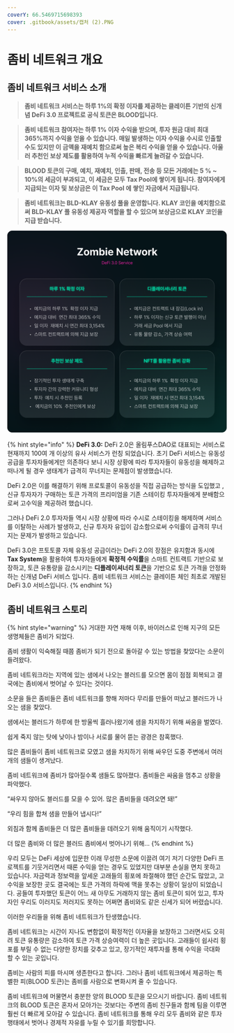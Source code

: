 ```yaml
---
coverY: 66.5469715698393
cover: .gitbook/assets/캡처 (2).PNG
---
```


# 좀비 네트워크 개요

## 좀비 네트워크 서비스 소개&#x20;

> **좀비 네트워크 서비스는 하루 1%의 확정 이자를 제공하는 클레이튼 기반의 신개념 DeFi 3.0 프로젝트로 공식 토큰은 BLOOD입니다.**

> **좀비 네트워크 참여자는 하루 1% 이자 수익을 받으며, 투자 원금 대비 최대 365%까지 수익을 얻을 수 있습니다. 매일 발생하는 이자 수익을 수시로 인출할 수도 있지만 이 금액을 재예치 함으로써 높은 복리 수익을 얻을 수 있습니다. 아울러 추천인 보상 제도를 활용하여 누적 수익을 빠르게 늘려갈 수 있습니다.**

> **BLOOD 토큰의 구매, 예치, 재예치, 인출, 판매, 전송 등 모든 거래에는 5 % \~ 10%의 세금이 부과되고, 이 세금은 모두 Tax Pool에 쌓이게 됩니다. 참여자에게 지급되는 이자 및 보상금은 이 Tax Pool 에 쌓인 자금에서 지급됩니다.**

> **좀비 네트워크는 BLD-KLAY 유동성 풀을 운영합니다. KLAY 코인을 예치함으로써 BLD-KLAY 풀 유동성 제공자 역할을 할 수 있으며 보상금으로 KLAY 코인을 지급 받습니다.**

![](.gitbook/assets/docs.png)

{% hint style="info" %}
**DeFi 3.0:** DeFi 2.0은 올림푸스DAO로 대표되는 서비스로 현재까지 100여 개 이상의 유사 서비스가 런칭 되었습니다. 초기 DeFi 서비스는 유동성 공급을 투자자들에게만 의존하다 보니 시장 상황에 따라 투자자들이 유동성을 해제하고 떠나게 될 경우 생태계가 급격히 무너지는 문제점이 발생했습니다.&#x20;

DeFi 2.0은 이를 해결하기 위해 프로토콜이 유동성을 직접 공급하는 방식을 도입했고 , 신규 투자자가 구매하는 토큰 가격의 프리미엄을 기존 스테이킹 투자자들에게 분배함으로써 고수익을 제공하려 했습니다.&#x20;

그러나 DeFi 2.0 투자자들 역시 시장 상황에 따라 수시로 스테이킹을 해제하며 서비스를 이탈하는 사례가 발생하고, 신규 투자자 유입이 감소함으로써 수익률이 급격히 무너지는 문제가 발생하고 있습니다.&#x20;

DeFi 3.0은 프토토콜 자체 유동성 공급이라는 DeFi 2.0의 장점은 유지함과 동시에 **Tax System**을 활용하여 투자자들에게 **확정적 수익률**을 스마트 컨트랙트 기반으로 보장하고, 토큰 유통량을 감소시키는 **디플레이셔너리 토큰**을 기반으로 토큰 가격을 안정화하는 신개념 DeFi 서비스 입니다.  좀비 네트워크 서비스는 클레이튼 체인 최초로 개발된 DeFi 3.0 서비스입니다.
{% endhint %}

## 좀비 네트워크 스토리

{% hint style="warning" %}
거대한 자연 재해 이후, 바이러스로 인해 지구의 모든 생명체들은 좀비가 되었다.

좀비 생활이 익숙해질 때쯤 좀비가 되기 전으로 돌아갈 수 있는 방법을 찾았다는 소문이 들려왔다.

좀비 네트워크라는 지역에 있는 샘에서 나오는 블러드를 모으면 몸이 점점 회복되고 결국에는 좀비에서 벗어날 수 있다는 것이다.

소문을 들은 좀비들은 좀비 네트워크를 향해 저마다 무리를 만들어 떠났고 블러드가 나오는 샘을 찾았다.

샘에서는 블러드가 하루에 한 방울씩 흘러나왔기에 샘을 차지하기 위해 싸움을 벌였다.

쉽게 죽지 않는 탓에 낮이나 밤이나 서로를 물어 뜯는 광경은 참혹했다.

많은 좀비들이 좀비 네트워크로 모였고 샘을 차지하기 위해 싸우던 도중 주변에서 여러 개의 샘들이 생겨났다.

좀비 네트워크에 좀비가 많아질수록 샘들도 많아졌다. 좀비들은 싸움을 멈추고 상황을 파악했다.

“싸우지 않아도 블러드를 모을 수 있어. 많은 좀비들을 데려오면 돼!”

“우리 힘을 합쳐 샘을 만들어 냅시다!”

외침과 함께 좀비들은 더 많은 좀비들을 데려오기 위해 움직이기 시작했다.

더 많은 좀비와 더 많은 블러드 좀비에서 벗어나기 위해...
{% endhint %}

우리 모두는 DeFi 세상에 입문한 이래 무성한 소문에 이끌려 여기 저기 다양한 DeFi 프로젝트를 기웃거리면서 때론 수익을 얻는 경우도 있었지만 대부분 손실을 면치 못하고 있습니다. 자금력과 정보력을 앞세운 고래들의 횡포에 좌절해야 했던 순간도 많았고, 고수익을 보장한 곳도 결국에는 토큰 가격의 하락에 맥을 못추는 상황이 일상이 되었습니다. 공들여 투자했던 토큰이 어느 새 아무도 거래하지 않는 좀비 토큰이 되어 있고, 투자자인 우리도 이러지도 저러지도 못하는 어쩌면 좀비와도 같은 신세가 되어 버렸습니다.&#x20;

이러한 우리들을 위해 좀비 네트워크가 탄생했습니다.&#x20;

좀비 네트워크는 시간이 지나도 변함없이 확정적인 이자율을 보장하고 그러면서도 오히려 토큰 유통량은 감소하여 토큰 가격 상승여력이 더 높은 곳입니다. 고래들이 쉽사리 횡포를 부릴 수 없는 다양한 장치를 갖추고 있고, 장기적인 재투자를 통해 수익을 극대화 할 수 있는 곳입니다.&#x20;

좀비는 사람의 피를 마시며 생존한다고 합니다. 그러나 좀비 네트워크에서 제공하는 특별한 피(BLOOD 토큰)는 좀비를 사람으로 변화시켜 줄 수 있습니다.&#x20;

좀비 네트워크에 머물면서 충분한 양의 BLOOD 토큰을 모으시기 바랍니다. 좀비 네트워크의 BLOOD 토큰은 혼자서 모아가는 것보다는 주변의 좀비 친구들과 함께 팀을 이루면 훨씬 더 빠르게 모아갈 수 있습니다. 좀비 네트워크를 통해 우리 모두 좀비와 같은 투자 행태에서 벗어나 경제적 자유를 누릴 수 있기를 희망합니다.
